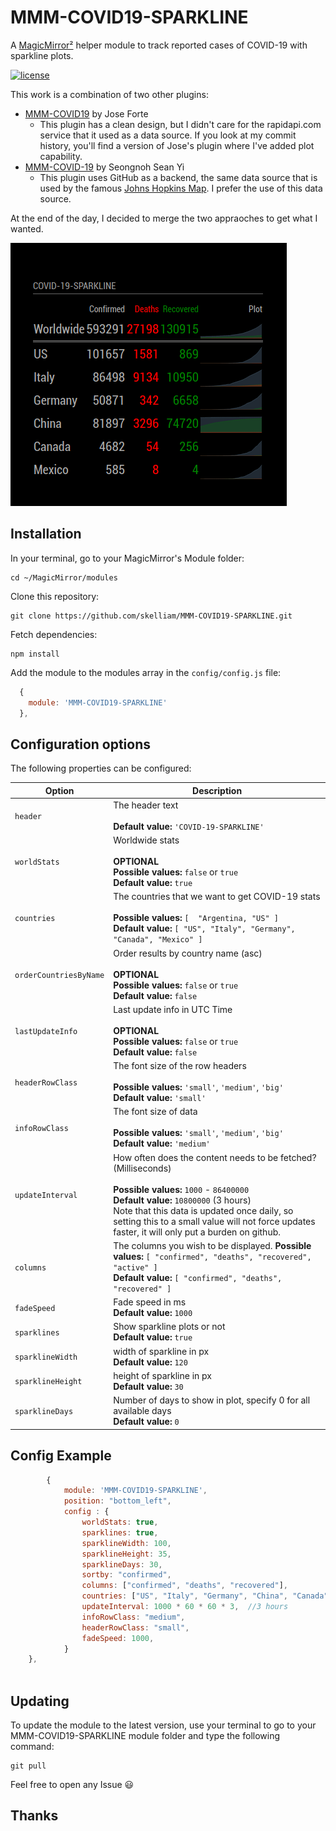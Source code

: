 # MMM-COVID19-SPARKLINE
A [MagicMirror²](https://magicmirror.builders) helper module to track reported cases of COVID-19 with sparkline plots.

[![license](https://img.shields.io/github/license/mashape/apistatus.svg)](https://raw.githubusercontent.com/skelliam/MMM-COVID19-SPARKLINE/master/LICENSE)

This work is a combination of two other plugins:

* [MMM-COVID19](https://github.com/bibaldo/MMM-COVID19) by Jose Forte
  * This plugin has a clean design, but I didn't care for the rapidapi.com service that it used as a data source.  If you look at my commit history, you'll find a version of Jose's plugin where I've added plot capability.
* [MMM-COVID-19](https://github.com/eouia/MMM-COVID-19) by Seongnoh Sean Yi
  * This plugin uses GitHub as a backend, the same data source that is used by the famous [Johns Hopkins Map](https://coronavirus.jhu.edu/map.html).  I prefer the use of this data source.

At the end of the day, I decided to merge the two appraoches to get what I wanted.

![Example](images/screenshot.png)

## Installation

In your terminal, go to your MagicMirror's Module folder:
````
cd ~/MagicMirror/modules
````

Clone this repository:
````
git clone https://github.com/skelliam/MMM-COVID19-SPARKLINE.git
````

Fetch dependencies:
````
npm install
````

Add the module to the modules array in the `config/config.js` file:
````javascript
  {
    module: 'MMM-COVID19-SPARKLINE'
  },
````

## Configuration options

The following properties can be configured:


| Option                       | Description
| ---------------------------- | -----------
| `header`                     | The header text <br><br> **Default value:** `'COVID-19-SPARKLINE'`
| `worldStats`                 | Worldwide stats <br><br> **OPTIONAL** <br> **Possible values:** `false` or `true` <br> **Default value:** `true`
| `countries`                  | The countries that we want to get COVID-19 stats <br><br> **Possible values:** `[  "Argentina, "US" ]` <br> **Default value:** `[ "US", "Italy", "Germany", "Canada", "Mexico" ]`
| `orderCountriesByName`       |  Order results by country name (asc) <br><br> **OPTIONAL** <br> **Possible values:** `false` or `true` <br> **Default value:** `false`
| `lastUpdateInfo`             | Last update info in UTC Time <br><br> **OPTIONAL** <br> **Possible values:** `false` or `true` <br> **Default value:** `false`
| `headerRowClass`             | The font size of the row headers <br><br> **Possible values:** `'small'`, `'medium'`, `'big'` <br> **Default value:** `'small'`
| `infoRowClass`               | The font size of data <br><br> **Possible values:** `'small'`, `'medium'`, `'big'` <br> **Default value:** `'medium'`
| `updateInterval`             | How often does the content needs to be fetched? (Milliseconds) <br><br> **Possible values:** `1000` - `86400000` <br> **Default value:** `10800000` (3 hours) <br> Note that this data is updated once daily, so setting this to a small value will not force updates faster, it will only put a burden on github.
| `columns`                    | The columns you wish to be displayed.  **Possible values:** `[ "confirmed", "deaths", "recovered", "active" ]` <br> **Default value:** `[ "confirmed", "deaths", "recovered" ]`
| `fadeSpeed`                  | Fade speed in ms <br> **Default value:** `1000`
| `sparklines`                 | Show sparkline plots or not <br> **Default value:** `true`
| `sparklineWidth`             | width of sparkline in px <br> **Default value:** `120`
| `sparklineHeight`            | height of sparkline in px <br> **Default value:** `30`
| `sparklineDays`              | Number of days to show in plot, specify 0 for all available days <br> **Default value:** `0`

## Config Example

````javascript
		{
			module: 'MMM-COVID19-SPARKLINE',
			position: "bottom_left",
			config : {
				worldStats: true,
				sparklines: true,
				sparklineWidth: 100,
				sparklineHeight: 35,
				sparklineDays: 30,
				sortby: "confirmed",
				columns: ["confirmed", "deaths", "recovered"],
				countries: ["US", "Italy", "Germany", "China", "Canada", "Mexico"],
				updateInterval: 1000 * 60 * 60 * 3,  //3 hours
				infoRowClass: "medium",
				headerRowClass: "small",
				fadeSpeed: 1000,
			}
    },
    
````
## Updating

To update the module to the latest version, use your terminal to go to your MMM-COVID19-SPARKLINE module folder and type the following command:

````
git pull
```` 

Feel free to open any Issue :smiley:

## Thanks
